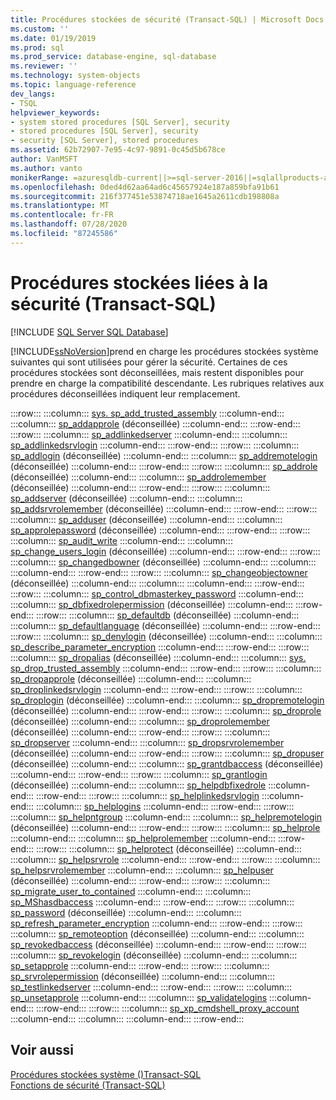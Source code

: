 ```yaml
---
title: Procédures stockées de sécurité (Transact-SQL) | Microsoft Docs
ms.custom: ''
ms.date: 01/19/2019
ms.prod: sql
ms.prod_service: database-engine, sql-database
ms.reviewer: ''
ms.technology: system-objects
ms.topic: language-reference
dev_langs:
- TSQL
helpviewer_keywords:
- system stored procedures [SQL Server], security
- stored procedures [SQL Server], security
- security [SQL Server], stored procedures
ms.assetid: 62b72907-7e95-4c97-9891-0c45d5b678ce
author: VanMSFT
ms.author: vanto
monikerRange: =azuresqldb-current||>=sql-server-2016||=sqlallproducts-allversions||>=sql-server-linux-2017||=azuresqldb-mi-current
ms.openlocfilehash: 0ded4d62aa64ad6c45657924e187a859bfa91b61
ms.sourcegitcommit: 216f377451e53874718ae1645a2611cdb198808a
ms.translationtype: MT
ms.contentlocale: fr-FR
ms.lasthandoff: 07/28/2020
ms.locfileid: "87245586"
---
```

# <a name="security-stored-procedures-transact-sql"></a>Procédures stockées liées à la sécurité (Transact-SQL)

[!INCLUDE [SQL Server SQL Database](../../includes/applies-to-version/sql-asdb.md)]

  [!INCLUDE[ssNoVersion](../../includes/ssnoversion-md.md)]prend en charge les procédures stockées système suivantes qui sont utilisées pour gérer la sécurité. Certaines de ces procédures stockées sont déconseillées, mais restent disponibles pour prendre en charge la compatibilité descendante. Les rubriques relatives aux procédures déconseillées indiquent leur remplacement.  

:::row:::
    :::column:::
        [sys. sp_add_trusted_assembly]( sys-sp-add-trusted-assembly-transact-sql.md) 
    :::column-end:::
    :::column:::
        [sp_addapprole](../../relational-databases/system-stored-procedures/sp-addapprole-transact-sql.md) (déconseillée)
    :::column-end:::
:::row-end:::
:::row:::
    :::column:::
        [sp_addlinkedserver](../../relational-databases/system-stored-procedures/sp-addlinkedserver-transact-sql.md)
    :::column-end:::
    :::column:::
        [sp_addlinkedsrvlogin](../../relational-databases/system-stored-procedures/sp-addlinkedsrvlogin-transact-sql.md)
    :::column-end:::
:::row-end:::
:::row:::
    :::column:::
        [sp_addlogin](../../relational-databases/system-stored-procedures/sp-addlogin-transact-sql.md) (déconseillée) 
    :::column-end:::
    :::column:::
        [sp_addremotelogin](../../relational-databases/system-stored-procedures/sp-addremotelogin-transact-sql.md) (déconseillée)
    :::column-end:::
:::row-end:::
:::row:::
    :::column:::
        [sp_addrole](../../relational-databases/system-stored-procedures/sp-addrole-transact-sql.md) (déconseillée) 
    :::column-end:::
    :::column:::
        [sp_addrolemember](../../relational-databases/system-stored-procedures/sp-addrolemember-transact-sql.md) (déconseillée)
    :::column-end:::
:::row-end:::
:::row:::
    :::column:::
        [sp_addserver](../../relational-databases/system-stored-procedures/sp-addserver-transact-sql.md) (déconseillée) 
    :::column-end:::
    :::column:::
        [sp_addsrvrolemember](../../relational-databases/system-stored-procedures/sp-addsrvrolemember-transact-sql.md) (déconseillée)
    :::column-end:::
:::row-end:::
:::row:::
    :::column:::
        [sp_adduser](../../relational-databases/system-stored-procedures/sp-adduser-transact-sql.md) (déconseillée) 
    :::column-end:::
    :::column:::
        [sp_approlepassword](../../relational-databases/system-stored-procedures/sp-approlepassword-transact-sql.md) (déconseillée)
    :::column-end:::
:::row-end:::
:::row:::
    :::column:::
        [sp_audit_write](../../relational-databases/system-stored-procedures/sp-audit-write-transact-sql.md) 
    :::column-end:::
    :::column:::
        [sp_change_users_login](../../relational-databases/system-stored-procedures/sp-change-users-login-transact-sql.md) (déconseillée)
    :::column-end:::
:::row-end:::
:::row:::
    :::column:::
        [sp_changedbowner](../../relational-databases/system-stored-procedures/sp-changedbowner-transact-sql.md) (déconseillée) 
    :::column-end:::
    :::column:::
    :::column-end:::
:::row-end:::
:::row:::
    :::column:::
        [sp_changeobjectowner](../../relational-databases/system-stored-procedures/sp-changeobjectowner-transact-sql.md) (déconseillée)
    :::column-end:::
    :::column:::
    :::column-end:::
:::row-end:::
:::row:::
    :::column:::
        [sp_control_dbmasterkey_password](../../relational-databases/system-stored-procedures/sp-control-dbmasterkey-password-transact-sql.md) 
    :::column-end:::
    :::column:::
        [sp_dbfixedrolepermission](../../relational-databases/system-stored-procedures/sp-dbfixedrolepermission-transact-sql.md) (déconseillée)
    :::column-end:::
:::row-end:::
:::row:::
    :::column:::
        [sp_defaultdb](../../relational-databases/system-stored-procedures/sp-defaultdb-transact-sql.md) (déconseillée) 
    :::column-end:::
    :::column:::
        [sp_defaultlanguage](../../relational-databases/system-stored-procedures/sp-defaultlanguage-transact-sql.md) (déconseillée)
    :::column-end:::
:::row-end:::
:::row:::
    :::column:::
        [sp_denylogin](../../relational-databases/system-stored-procedures/sp-denylogin-transact-sql.md) (déconseillée) 
    :::column-end:::
    :::column:::
        [sp_describe_parameter_encryption](../../relational-databases/system-stored-procedures/sp-describe-parameter-encryption-transact-sql.md)
    :::column-end:::
:::row-end:::
:::row:::
    :::column:::
        [sp_dropalias](../../relational-databases/system-stored-procedures/sp-dropalias-transact-sql.md) (déconseillée) 
    :::column-end:::
    :::column:::
        [sys. sp_drop_trusted_assembly]( sys-sp-drop-trusted-assembly-transact-sql.md) 
    :::column-end:::
:::row-end:::
:::row:::
    :::column:::
        [sp_dropapprole](../../relational-databases/system-stored-procedures/sp-dropapprole-transact-sql.md) (déconseillée) 
    :::column-end:::
    :::column:::
        [sp_droplinkedsrvlogin](../../relational-databases/system-stored-procedures/sp-droplinkedsrvlogin-transact-sql.md) 
    :::column-end:::
:::row-end:::
:::row:::
    :::column:::
        [sp_droplogin](../../relational-databases/system-stored-procedures/sp-droplogin-transact-sql.md) (déconseillée) 
    :::column-end:::
    :::column:::
        [sp_dropremotelogin](../../relational-databases/system-stored-procedures/sp-dropremotelogin-transact-sql.md) (déconseillée) 
    :::column-end:::
:::row-end:::
:::row:::
    :::column:::
        [sp_droprole](../../relational-databases/system-stored-procedures/sp-droprole-transact-sql.md) (déconseillée) 
    :::column-end:::
    :::column:::
        [sp_droprolemember](../../relational-databases/system-stored-procedures/sp-droprolemember-transact-sql.md) (déconseillée) 
    :::column-end:::
:::row-end:::
:::row:::
    :::column:::
        [sp_dropserver](../../relational-databases/system-stored-procedures/sp-dropserver-transact-sql.md) 
    :::column-end:::
    :::column:::
        [sp_dropsrvrolemember](../../relational-databases/system-stored-procedures/sp-dropsrvrolemember-transact-sql.md) (déconseillée) 
    :::column-end:::
:::row-end:::
:::row:::
    :::column:::
        [sp_dropuser](../../relational-databases/system-stored-procedures/sp-dropuser-transact-sql.md) (déconseillée) 
    :::column-end:::
    :::column:::
        [sp_grantdbaccess](../../relational-databases/system-stored-procedures/sp-grantdbaccess-transact-sql.md) (déconseillée) 
    :::column-end:::
:::row-end:::
:::row:::
    :::column:::
        [sp_grantlogin](../../relational-databases/system-stored-procedures/sp-grantlogin-transact-sql.md) (déconseillée) 
    :::column-end:::
    :::column:::
        [sp_helpdbfixedrole](../../relational-databases/system-stored-procedures/sp-helpdbfixedrole-transact-sql.md) 
    :::column-end:::
:::row-end:::
:::row:::
    :::column:::
        [sp_helplinkedsrvlogin](../../relational-databases/system-stored-procedures/sp-helplinkedsrvlogin-transact-sql.md) 
    :::column-end:::
    :::column:::
        [sp_helplogins](../../relational-databases/system-stored-procedures/sp-helplogins-transact-sql.md) 
    :::column-end:::
:::row-end:::
:::row:::
    :::column:::
        [sp_helpntgroup](../../relational-databases/system-stored-procedures/sp-helpntgroup-transact-sql.md) 
    :::column-end:::
    :::column:::
        [sp_helpremotelogin](../../relational-databases/system-stored-procedures/sp-helpremotelogin-transact-sql.md) (déconseillée) 
    :::column-end:::
:::row-end:::
:::row:::
    :::column:::
        [sp_helprole](../../relational-databases/system-stored-procedures/sp-helprole-transact-sql.md) 
    :::column-end:::
    :::column:::
        [sp_helprolemember](../../relational-databases/system-stored-procedures/sp-helprolemember-transact-sql.md) 
    :::column-end:::
:::row-end:::
:::row:::
    :::column:::
        [sp_helprotect](../../relational-databases/system-stored-procedures/sp-helprotect-transact-sql.md) (déconseillée) 
    :::column-end:::
    :::column:::
        [sp_helpsrvrole](../../relational-databases/system-stored-procedures/sp-helpsrvrole-transact-sql.md) 
    :::column-end:::
:::row-end:::
:::row:::
    :::column:::
        [sp_helpsrvrolemember](../../relational-databases/system-stored-procedures/sp-helpsrvrolemember-transact-sql.md) 
    :::column-end:::
    :::column:::
        [sp_helpuser](../../relational-databases/system-stored-procedures/sp-helpuser-transact-sql.md) (déconseillée) 
    :::column-end:::
:::row-end:::
:::row:::
    :::column:::
        [sp_migrate_user_to_contained](../../relational-databases/system-stored-procedures/sp-migrate-user-to-contained-transact-sql.md)
    :::column-end:::
    :::column:::
        [sp_MShasdbaccess](../../relational-databases/system-stored-procedures/sp-mshasdbaccess-transact-sql.md) 
    :::column-end:::
:::row-end:::
:::row:::
    :::column:::
        [sp_password](../../relational-databases/system-stored-procedures/sp-password-transact-sql.md) (déconseillée)
    :::column-end:::
    :::column:::
        [sp_refresh_parameter_encryption](../../relational-databases/system-stored-procedures/sp-refresh-parameter-encryption-transact-sql.md) 
    :::column-end:::
:::row-end:::
:::row:::
    :::column:::
        [sp_remoteoption](../../relational-databases/system-stored-procedures/sp-remoteoption-transact-sql.md) (déconseillée)
    :::column-end:::
    :::column:::
        [sp_revokedbaccess](../../relational-databases/system-stored-procedures/sp-revokedbaccess-transact-sql.md) (déconseillée) 
    :::column-end:::
:::row-end:::
:::row:::
    :::column:::
        [sp_revokelogin](../../relational-databases/system-stored-procedures/sp-revokelogin-transact-sql.md) (déconseillée)
    :::column-end:::
    :::column:::
        [sp_setapprole](../../relational-databases/system-stored-procedures/sp-setapprole-transact-sql.md) 
    :::column-end:::
:::row-end:::
:::row:::
    :::column:::
        [sp_srvrolepermission](../../relational-databases/system-stored-procedures/sp-srvrolepermission-transact-sql.md) (déconseillée)
    :::column-end:::
    :::column:::
        [sp_testlinkedserver](../../relational-databases/system-stored-procedures/sp-testlinkedserver-transact-sql.md) 
    :::column-end:::
:::row-end:::
:::row:::
    :::column:::
        [sp_unsetapprole](../../relational-databases/system-stored-procedures/sp-unsetapprole-transact-sql.md) 
    :::column-end:::
    :::column:::
        [sp_validatelogins](../../relational-databases/system-stored-procedures/sp-validatelogins-transact-sql.md) 
    :::column-end:::
:::row-end:::
:::row:::
    :::column:::
        [sp_xp_cmdshell_proxy_account](../../relational-databases/system-stored-procedures/sp-xp-cmdshell-proxy-account-transact-sql.md) 
    :::column-end:::
    :::column:::
    :::column-end:::
:::row-end:::
  
## <a name="see-also"></a>Voir aussi  
 [Procédures stockées système &#40;&#41;Transact-SQL](../../relational-databases/system-stored-procedures/system-stored-procedures-transact-sql.md)   
 [Fonctions de sécurité &#40;Transact-SQL&#41;](../../t-sql/functions/security-functions-transact-sql.md)  
  
  
